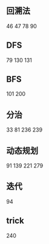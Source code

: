 ## 回溯法
46 47 78 90

## DFS
79 130 131

## BFS
101 200

## 分治
33 81 236 239

## 动态规划
91 139 221 279

## 迭代
94

## trick
240
